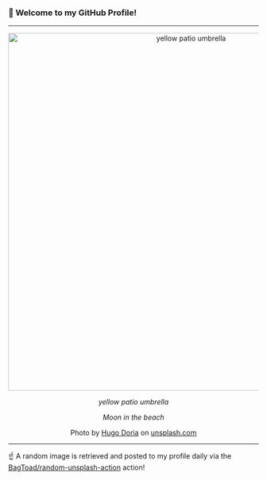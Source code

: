 ### 👋 Welcome to my GitHub Profile!

----

<div align="center">
  <img width="720" src="https://images.unsplash.com/photo-1518554461516-4de64b621533?crop=entropy&cs=tinysrgb&fit=max&fm=jpg&ixid=M3w1NTI0OTR8MHwxfHJhbmRvbXx8fHx8fHx8fDE3MzY1NzU4Njl8&ixlib=rb-4.0.3&q=80&w=1080" alt="yellow patio umbrella">
  
  <em>yellow patio umbrella</em>
  
  <em>Moon in the beach</em>
  
  Photo by [Hugo Doria](https://hdoria.me) on [unsplash.com](https://unsplash.com/)
</div>

----

☝️ A random image is retrieved and posted to my profile daily via the [BagToad/random-unsplash-action](https://github.com/BagToad/random-unsplash-action) action!

